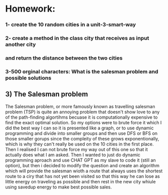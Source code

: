 # Homework:
### 1- create the 10 random cities in a unit-3-smart-way
### 2- create a method in the class city that receives as input another city
### and return the distance between the two cities
### 3-500 orginal characters: What is the salesman problem and possible solutions


## 3) The Salesman problem
The Salesman problem, or more famously known as travelling salesman problem (TSP) is quite an annoying problem that doesn't show love to any of the path-finding algortihms 
becuase it is computationally expensive to find the exact optimal solution. 
So my options were to brute force it which I did the best way I can so it is presented like a graph, or to use dynamic programming and divide into smaller groups and then use DFS or BFS  on those smaller gorups since the compleity of these grows exponentionally, which is why they can't really be used on the 10 cities in the first place.
Then I realised I can not brute force my way out of this one so that it actually does what I am asked. Then I wanted to just do dynamic programming aproach and use CHAT GPT as my slave to code it (still an option), but then i decided to modify the question and create an algorithm which will provide the salesman wioth a route that always uses the shortest route to a ciry that has not yet been visited so that this way he can lose as little energy on traveling as possible and then rest in the new city whiule using savedup energy to make best possible sales.
